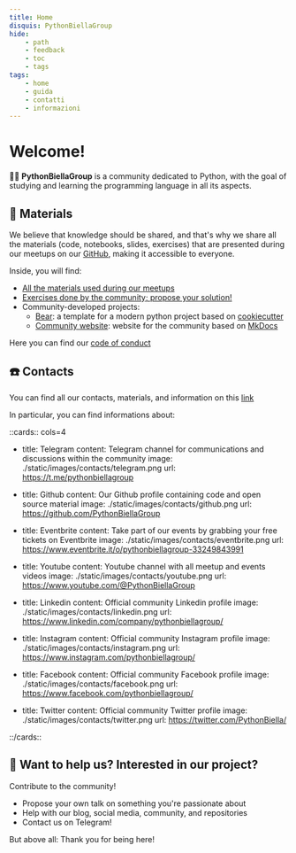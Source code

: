 ```yaml
---
title: Home
disquis: PythonBiellaGroup
hide:
    - path
    - feedback
    - toc
    - tags
tags:
    - home
    - guida
    - contatti
    - informazioni
---
```

# Welcome!

👨‍💻 **PythonBiellaGroup** is a community dedicated to Python, with the goal of studying and learning the programming language in all its aspects.

## 🚀 Materials
We believe that knowledge should be shared, and that's why we share all the materials (code, notebooks, slides, exercises) that are presented during our meetups on our [GitHub](https://github.com/PythonBiellaGroup), making it accessible to everyone.

Inside, you will find:

* [All the materials used during our meetups](https://github.com/PythonBiellaGroup/MaterialeSerate)
* [Exercises done by the community; propose your solution!](https://github.com/PythonBiellaGroup/Esercizi)
* Community-developed projects:
    - [Bear](https://github.com/PythonBiellaGroup/Bear): a template for a modern python project based on [cookiecutter](https://cookiecutter.readthedocs.io/en/stable/)
    - [Community website](https://github.com/PythonBiellaGroup/website): website for the community based on [MkDocs](https://mkdocs.readthedocs.io/en/stable/)

Here you can find our [code of conduct](code_conduct.md)

## ☎️ Contacts

You can find all our contacts, materials, and information on this [link](https://info.pythonbiellagroup.it/)

In particular, you can find informations about:

::cards:: cols=4

- title: Telegram
  content: Telegram channel for communications and discussions within the community
  image: ./static/images/contacts/telegram.png
  url: https://t.me/pythonbiellagroup

- title: Github
  content: Our Github profile containing code and open source material
  image: ./static/images/contacts/github.png
  url: https://github.com/PythonBiellaGroup

- title: Eventbrite
  content: Take part of our events by grabbing your free tickets on Eventbrite
  image: ./static/images/contacts/eventbrite.png
  url: https://www.eventbrite.it/o/pythonbiellagroup-33249843991

- title: Youtube
  content: Youtube channel with all meetup and events videos
  image: ./static/images/contacts/youtube.png
  url: https://www.youtube.com/@PythonBiellaGroup

- title: Linkedin
  content: Official community Linkedin profile
  image: ./static/images/contacts/linkedin.png
  url: https://www.linkedin.com/company/pythonbiellagroup/

- title: Instagram
  content: Official community Instagram profile
  image: ./static/images/contacts/instagram.png
  url: https://www.instagram.com/pythonbiellagroup/

- title: Facebook
  content: Official community Facebook profile
  image: ./static/images/contacts/facebook.png
  url: https://www.facebook.com/pythonbiellagroup/

- title: Twitter
  content: Official community Twitter profile
  image: ./static/images/contacts/twitter.png
  url: https://twitter.com/PythonBiella/

::/cards::


## 🤲 Want to help us? Interested in our project?
Contribute to the community!

* Propose your own talk on something you're passionate about
* Help with our blog, social media, community, and repositories
* Contact us on Telegram!

But above all: Thank you for being here!
